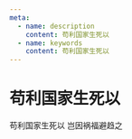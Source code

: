 ```yaml
---
meta:
  - name: description
    content: 苟利国家生死以
  - name: keywords
    content: 苟利国家生死以
---
```

# 苟利国家生死以

苟利国家生死以 岂因祸福避趋之

<ImgView title="苟利国家生死以 岂因祸福避趋之" url="https://z.wiki/autoupload/20221201/nqk5.230X220-image.png" />
